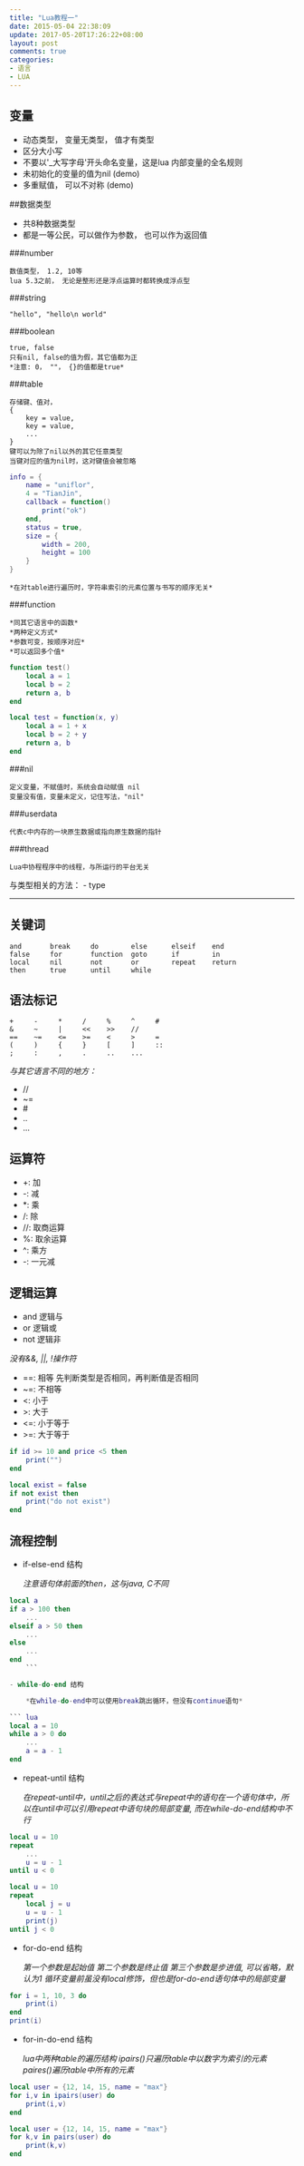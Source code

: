 ```yaml
---
title: "Lua教程一"
date: 2015-05-04 22:38:09
update: 2017-05-20T17:26:22+08:00
layout: post
comments: true
categories:
- 语言
- LUA
---
```


## 变量

- 动态类型， 变量无类型， 值才有类型
- 区分大小写
- 不要以'_大写字母'开头命名变量，这是lua 内部变量的全名规则
- 未初始化的变量的值为nil (demo)
- 多重赋值， 可以不对称 (demo)

##数据类型

- 共8种数据类型
- 都是一等公民，可以做作为参数， 也可以作为返回值

###number

    数值类型， 1.2, 10等
    lua 5.3之前， 无论是整形还是浮点运算时都转换成浮点型

###string

    "hello", "hello\n world"

###boolean

    true, false
    只有nil, false的值为假，其它值都为正
    *注意: 0， ""， {}的值都是true*

###table

    存储键、值对，
    {
        key = value,
        key = value,
        ...
    }
    键可以为除了nil以外的其它任意类型
    当键对应的值为nil时，这对键值会被忽略


``` lua
info = {
    name = "uniflor",
    4 = "TianJin",
    callback = function()
        print("ok")
    end,
    status = true,
    size = {
        width = 200,
        height = 100
    }
}
```

    *在对table进行遍历时，字符串索引的元素位置与书写的顺序无关*

###function

    *同其它语言中的函数*
    *两种定义方式*
    *参数可变，按顺序对应*
    *可以返回多个值*

``` lua
function test()
    local a = 1
    local b = 2
    return a, b
end

local test = function(x, y)
    local a = 1 + x
    local b = 2 + y
    return a, b
end
```

###nil

    定义变量，不赋值时，系统会自动赋值 nil
    变量没有值，变量未定义，记住写法，"nil"

###userdata

    代表c中内存的一块原生数据或指向原生数据的指针

###thread

    Lua中协程程序中的线程，与所运行的平台无关


与类型相关的方法：
    - type

-------

## 关键词

    and       break     do        else      elseif    end
    false     for       function  goto      if        in
    local     nil       not       or        repeat    return
    then      true      until     while

## 语法标记

    +     -     *     /     %     ^     #
    &     ~     |     <<    >>    //
    ==    ~=    <=    >=    <     >     =
    (     )     {     }     [     ]     ::
    ;     :     ,     .     ..    ...

*与其它语言不同的地方：*

* //
* ~=
* \#
* ..
* ...

## 运算符
  
* +: 加
* -: 减
* *: 乘
* /: 除
* //: 取商运算
* %: 取余运算
* ^: 乘方
* -: 一元减

## 逻辑运算

* and 逻辑与
* or  逻辑或
* not 逻辑非

*没有&&, ||, !操作符*

* ==: 相等 先判断类型是否相同，再判断值是否相同
* ~=: 不相等
* <: 小于
* \>: 大于
* <=: 小于等于
* \>=: 大于等于

``` lua
if id >= 10 and price <5 then
    print("")
end

local exist = false
if not exist then
    print("do not exist")
end
```


## 流程控制

- if-else-end 结构

    *注意语句体前面的then，这与java, C不同*

``` lua
local a
if a > 100 then
    ...
elseif a > 50 then
    ...
else
    ...
end
    ```

- while-do-end 结构

    *在while-do-end中可以使用break跳出循环，但没有continue语句*

``` lua
local a = 10
while a > 0 do
    ...
    a = a - 1
end
```

- repeat-until 结构

    *在repeat-until中，until之后的表达式与repeat中的语句在一个语句体中，所以在until中可以引用repeat中语句块的局部变量, 而在while-do-end结构中不行*

``` lua
local u = 10
repeat
    ...
    u = u - 1
until u < 0
```

``` lua
local u = 10
repeat
    local j = u
    u = u - 1
    print(j)
until j < 0
```

- for-do-end 结构

    *第一个参数是起始值*
    *第二个参数是终止值*
    *第三个参数是步进值, 可以省略，默认为1*
    *循环变量前虽没有local修饰，但也是for-do-end语句体中的局部变量*

``` lua
for i = 1, 10, 3 do
    print(i)
end
print(i)
```


- for-in-do-end 结构

    *lua中两种table的遍历结构*
    *ipairs()只遍历table中以数字为索引的元素*
    *paires()遍历table中所有的元素*

``` lua
local user = {12, 14, 15, name = "max"}
for i,v in ipairs(user) do
    print(i,v)
end
```

``` lua
local user = {12, 14, 15, name = "max"}
for k,v in pairs(user) do
    print(k,v)
end
```



